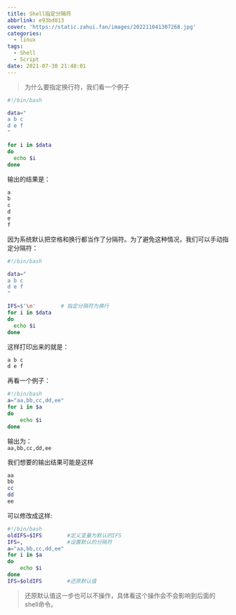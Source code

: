 ```yaml
---
title: Shell指定分隔符
abbrlink: e93bd813
cover: 'https://static.zahui.fan/images/202211041307268.jpg'
categories:
  - linux
tags:
  - Shell
  - Script
date: 2021-07-30 21:48:01
---
```


> 为什么要指定换行符，我们看一个例子

```bash
#!/bin/bash

data="
a b c
d e f
"

for i in $data
do
  echo $i
done
```

输出的结果是：

```bash
a
b
c
d
e
f
```

因为系统默认把空格和换行都当作了分隔符。为了避免这种情况，我们可以手动指定分隔符：

```bash
#!/bin/bash

data="
a b c
d e f
"

IFS=$'\n'        # 指定分隔符为换行
for i in $data
do
  echo $i
done
```

这样打印出来的就是：

```bash
a b c
d e f
```

再看一个例子：

```bash
#!/bin/bash
a="aa,bb,cc,dd,ee"
for i in $a
do
    echo $i
done
```

输出为：  
`aa,bb,cc,dd,ee`

我们想要的输出结果可能是这样

```bash
aa
bb
cc
dd
ee
```

可以修改成这样:

```bash
#!/bin/bash
oldIFS=$IFS        #定义变量为默认的IFS
IFS=,              #设置默认的分隔符
a="aa,bb,cc,dd,ee"
for i in $a
do
    echo $i
done
IFS=$oldIFS        #还原默认值
```

>还原默认值这一步也可以不操作，具体看这个操作会不会影响到后面的shell命令。
